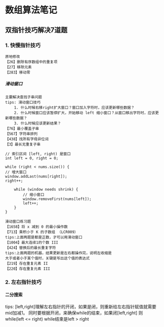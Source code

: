 # 数组算法笔记
## 双指针技巧解决7道题

### 1. 快慢指针技巧
    原地修改
    【26】删除有序数组中的重复项
    【27】移除元素
    【283】移动零
##### 滑动窗口
    主要解决查找子串问题
    tips: 滑动窗口技巧
        1. 什么时候右移right扩大窗口？窗口加入字符时，应该更新哪些数据？
        2. 什么时候窗口应该暂停扩大，开始移动 left 缩小窗口？从窗口移出字符时，应该更新哪些数据？
        3. 什么时候应该更新结果？
    【76】最小覆盖子串
    【567】字符串排列
    【438】找所有字母异位词
    【3】最长无重复子串
```
// 索引区间 [left, right) 是窗口
int left = 0, right = 0;

while (right < nums.size()) {
// 增大窗口
window.addLast(nums[right]);
right++;

    while (window needs shrink) {
        // 缩小窗口
        window.removeFirst(nums[left]);
        left++;
    }
}
```
    滑动窗口练习题
    【1658】将 x 减到 0 的最小操作数
    【713】乘积小于 K 的子数组 （LCR009）
    tips:上面两题是都是正数，才可以用滑动窗口
    【1004】最大连续1的个数 III
    【424】替换后的最长重复字符
    tips:上面两题的机器，结果更新是左右都操作完，说明左收缩是
    大于或者小于某个值时，关键是写出这个值的表达式
    【219】存在重复元素 II
    【220】存在重复元素 III
    
### 2. 左右指针技巧
#### 二分搜索
tips: [left,right]理解左右指针的开闭，如果是闭，则重新给左右指针赋值就需要mid加减1。
同时要根据开闭，来确保while的结束，如果闭[left,right] 则while(left <= right) while结束是left > right


